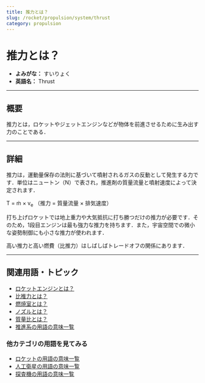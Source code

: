 ```yaml
---
title: 推力とは？
slug: /rocket/propulsion/system/thrust
category: propulsion
---
```


# 推力とは？

- **よみがな：** すいりょく  
- **英語名：** Thrust  

---

## 概要

推力とは，ロケットやジェットエンジンなどが物体を前進させるために生み出す力のことである．

---

## 詳細

推力は，運動量保存の法則に基づいて噴射されるガスの反動として発生する力です．単位はニュートン（N）で表され，推進剤の質量流量と噴射速度によって決定されます．

T = ṁ × v<sub>e</sub> （推力 = 質量流量 × 排気速度）

打ち上げロケットでは地上重力や大気抵抗に打ち勝つだけの推力が必要です．そのため，1段目エンジンは最も強力な推力を持ちます．また，宇宙空間での微小な姿勢制御にも小さな推力が使われます．

高い推力と高い燃費（比推力）はしばしばトレードオフの関係にあります．

---

## 関連用語・トピック

- [ロケットエンジンとは？](/docs/rocket/propulsion/rocket-engine)
- [比推力とは？](/docs/rocket/propulsion/system/isp)
- [燃焼室とは？](/docs/rocket/propulsion/system/combustion-chamber)
- [ノズルとは？](/docs/rocket/propulsion/system/nozzle)
- [質量比とは？](/docs/rocket/propulsion/system/mass-ratio)
- [推進系の用語の意味一覧](/docs/category/propulsion)

### 他カテゴリの用語を見てみる
- [ロケットの用語の意味一覧](/docs/category/rocket)
- [人工衛星の用語の意味一覧](/docs/category/satellite)
- [探査機の用語の意味一覧](/docs/category/explorer)

